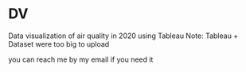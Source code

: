 # DV
Data visualization of air quality in 2020 using Tableau
Note: Tableau + Dataset were too big to upload 

you can reach me by my email if you need it
